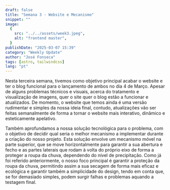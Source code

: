 ```yaml
---
draft: false
title: "Semana 3 - Website e Mecanismo"
snippet: ""
image:
  {
    src: "../../assets/week3.jpeg",
    alt: "frontend master",
  }
publishDate: "2025-03-07 15:39"
category: "Weekly Update"
author: "José Fonseca"
tags: [astro, tailwindcss]
lang: "pt"
---
```


Nesta terceira semana, tivemos como objetivo principal acabar o website e ter o blog funcional para o lançamento de ambos no dia 4 de Março. Apesar de alguns problemas técnicos e visuais, acerca do tratamento e visualização de imagens, quer o site quer o blog estão a funcionar e atualizados. De momento, o website que temos ainda é uma versão rudimentar e simples da nossa ideia final, contudo, atualizações vão ser feitas semanalmente de forma a tornar o website mais interativo, dinâmico e esteticamente apelativo.

Também aprofundamos a nossa solução tecnológica para o problema, com o objetivo de decidir qual seria o melhor mecanismo a implementar durante a criação do nosso projeto. Esta solução envolve um mecanismo móvel na parte superior, que se move horizontalmente para garantir a sua abertura e fecho e as partes laterais que rodam à volta do próprio eixo de forma a proteger a roupa da chuva, dependendo do nível de precipitação. Como já foi referido anteriormente, o nosso foco principal é garantir a proteção da roupa da chuva, permitindo assim a sua secagem de forma mais eficaz e ecológica e garantir também a simplicidade do design, tendo em conta que, se for demasiado simples, podem surgir falhas e problemas aquando a testagem final.
